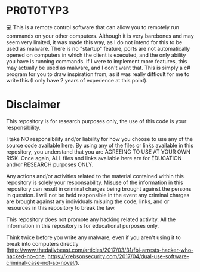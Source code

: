 # PR0T0TYP3
💻 This is a remote control software that can allow you to remotely run commands on your other computers. Although it is very barebones and
may seem very limited, it was made this way, as I do not intend for this to be used as malware. There is no "startup" feature, ports are
not automatically opened on computers in which the client is executed, and the only ability you have is running commands. If I were to
implement more features, this may actually be used as malware, and I don't want that. This is simply a c# program for you to draw inspiration
from, as it was really difficult for me to write this (I only have 2 years of experience at this point).

# Disclaimer
This repository is for research purposes only, the use of this code is your responsibility.

I take NO responsibility and/or liability for how you choose to use any of the source code available here. By using any of the files or links available in this repository, you understand that you are AGREEING TO USE AT YOUR OWN RISK. Once again, ALL files and links available here are for EDUCATION and/or RESEARCH purposes ONLY.

Any actions and/or activities related to the material contained within this repository is solely your responsability. Misuse of the information in this repository can result in criminal charges being brought against the persons in question. I will not be held responsible in the event any criminal charges are brought against any individuals misuing the code, links, and or resources in this repository to break the law.

This repository does not promote any hacking related activity. All the information in this repository is for educational purposes only.

Think twice before you write any malware, even if you aren't using it to break into computers directly (http://www.thedailybeast.com/articles/2017/03/31/fbi-arrests-hacker-who-hacked-no-one, https://krebsonsecurity.com/2017/04/dual-use-software-criminal-case-not-so-novel/).
